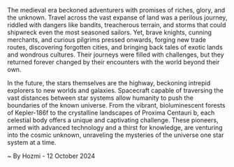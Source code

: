 
The medieval era beckoned adventurers with promises of riches, glory, and the unknown.  Travel across the vast expanse of land was a perilous journey, riddled with dangers like bandits, treacherous terrain, and storms that could shipwreck even the most seasoned sailors. Yet, brave knights, cunning merchants, and curious pilgrims pressed onwards, forging new trade routes, discovering forgotten cities, and bringing back tales of exotic lands and wondrous cultures.  Their journeys were filled with challenges, but they returned forever changed by their encounters with the world beyond their own.

In the future, the stars themselves are the highway, beckoning intrepid explorers to new worlds and galaxies.  Spacecraft capable of traversing the vast distances between star systems allow humanity to push the boundaries of the known universe.  From the vibrant, bioluminescent forests of Kepler-186f to the crystalline landscapes of Proxima Centauri b, each celestial body offers a unique and captivating challenge.  These pioneers, armed with advanced technology and a thirst for knowledge, are venturing into the cosmic unknown, unraveling the mysteries of the universe one star system at a time. 

~ By Hozmi - 12 October 2024
